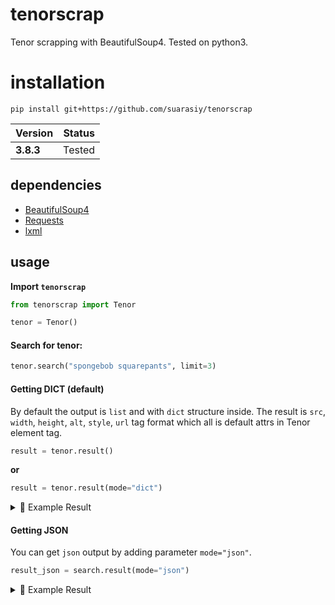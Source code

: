 # tenorscrap

Tenor scrapping with BeautifulSoup4. Tested on python3.

# installation

```
pip install git+https://github.com/suarasiy/tenorscrap
```

| Version | Status   |
| ------- | :------: |
| **3.8.3** | Tested   |

## dependencies
- [BeautifulSoup4](https://pypi.org/project/beautifulsoup4/)
- [Requests](https://pypi.org/project/requests/)
- [lxml](https://pypi.org/project/lxml/)

## usage

**Import `tenorscrap`**

```python
from tenorscrap import Tenor

tenor = Tenor()
```

#### **Search for tenor:**

```python
tenor.search("spongebob squarepants", limit=3)
```

#### **Getting DICT (default)**

By default the output is `list` and with `dict` structure inside. The result is `src`, `width`, `height`, `alt`, `style`, `url` tag format which all is default attrs in Tenor element tag.

```python
result = tenor.result()
```

**or**

```python
result = tenor.result(mode="dict")
```

<details>
<summary>📃 Example Result</summary>

```
[{'src': 'https://media.tenor.com/images/1995989c1b87f95e0b6889b6cb333e4a/tenor.gif',
  'width': '180',
  'height': '135',
  'alt': 'Spongebobsquarepants Chocolate GIF - Spongebobsquarepants Chocolate GIFs',
  'style': 'background-color:#3f3f3f;',
  'url': 'https://tenor.com/view/spongebobsquarepants-chocolate-gif-19415198'},
 {'src': 'https://media.tenor.com/images/7f45ef2933b0fc99d0fd35b519256b55/tenor.gif',
  'width': '180',
  'height': '101.45454545454547',
  'alt': 'Squidward Spongebobsquarepants GIF - Squidward Spongebobsquarepants SeeThat GIFs',
  'style': 'background-color:#3f3f3f;',
  'url': 'https://tenor.com/view/squidward-spongebobsquarepants-see-that-gif-19415199'},
 {'src': 'https://media.tenor.com/images/eec2b6aa655847da8900c5c8d4fbae52/tenor.gif',
  'width': '180',
  'height': '100.63636363636364',
  'alt': 'Clarinet Squidward GIF - Clarinet Squidward SpongebobSquarepants GIFs',
  'style': 'background-color:#3f3f3f;',
  'url': 'https://tenor.com/view/clarinet-squidward-spongebob-squarepants-dance-music-gif-19011171'}]
```
</details>

#### **Getting JSON**

You can get `json` output by adding parameter `mode="json"`.

```python
result_json = search.result(mode="json")
```

<details>
<summary>📃 Example Result</summary>

```json
[
  {
    "alt": "Spongebobsquarepants Chocolate GIF - Spongebobsquarepants Chocolate GIFs",
    "height": "135",
    "src": "https://media.tenor.com/images/1995989c1b87f95e0b6889b6cb333e4a/tenor.gif",
    "style": "background-color:#3f3f3f;",
    "url": "https://tenor.com/view/spongebobsquarepants-chocolate-gif-19415198",
    "width": "180"
  },
  {
    "alt": "Squidward Spongebobsquarepants GIF - Squidward Spongebobsquarepants SeeThat GIFs",
    "height": "101.45454545454547",
    "src": "https://media.tenor.com/images/7f45ef2933b0fc99d0fd35b519256b55/tenor.gif",
    "style": "background-color:#3f3f3f;",
    "url": "https://tenor.com/view/squidward-spongebobsquarepants-see-that-gif-19415199",
    "width": "180"
  },
  {
    "alt": "Clarinet Squidward GIF - Clarinet Squidward SpongebobSquarepants GIFs",
    "height": "100.63636363636364",
    "src": "https://media.tenor.com/images/eec2b6aa655847da8900c5c8d4fbae52/tenor.gif",
    "style": "background-color:#3f3f3f;",
    "url": "https://tenor.com/view/clarinet-squidward-spongebob-squarepants-dance-music-gif-19011171",
    "width": "180"
  }
]
```
</details>